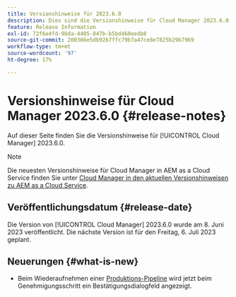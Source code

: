 ```yaml
---
title: Versionshinweise für 2023.6.0
description: Dies sind die Versionshinweise für Cloud Manager 2023.6.0.
feature: Release Information
exl-id: 72f6e4fd-98da-4405-847b-b5bd460eedb8
source-git-commit: 200366e5db92b7ffc79b7a47ce8e7825b29b7969
workflow-type: tm+mt
source-wordcount: '97'
ht-degree: 17%

---
```


# Versionshinweise für Cloud Manager 2023.6.0 {#release-notes}

Auf dieser Seite finden Sie die Versionshinweise für [!UICONTROL Cloud Manager] 2023.6.0.

>[!NOTE]
>
>Die neuesten Versionshinweise für Cloud Manager in AEM as a Cloud Service finden Sie unter [Cloud Manager in den aktuellen Versionshinweisen zu AEM as a Cloud Service](https://experienceleague.adobe.com/docs/experience-manager-cloud-service/content/implementing/using-cloud-manager/release-notes-cloud-manager/release-notes-cm-current.html?lang=de).

## Veröffentlichungsdatum {#release-date}

Die Version von [!UICONTROL Cloud Manager] 2023.6.0 wurde am 8. Juni 2023 veröffentlicht. Die nächste Version ist für den Freitag, 6. Juli 2023 geplant.

## Neuerungen {#what-is-new}

* Beim Wiederaufnehmen einer [Produktions-Pipeline](/help/using/production-pipelines.md) wird jetzt beim Genehmigungsschritt ein Bestätigungsdialogfeld angezeigt.

